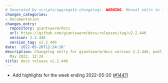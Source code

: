 ```yaml
---
# Generated by scripts/aggregate-changelogs. WARNING: Manual edits to this files will be overwritten.
changes_categories:
- Documentation
changes_entry:
  repository: giantswarm/docs
  url: https://github.com/giantswarm/docs/releases/tag/v2.2.446
  version: 2.2.446
  version_tag: v2.2.446
date: '2022-05-20T12:24:26'
description: Changelog entry for giantswarm/docs version 2.2.446, published on 20
  May 2022, 12:24
title: docs release v2.2.446
---
```


- Add highlights for the week ending 2022-05-20 ([#1447](https://github.com/giantswarm/docs/pull/1447))
